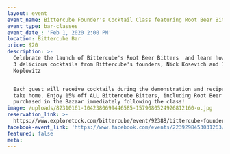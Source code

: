 ```yaml
---
layout: event
event_name: Bittercube Founder's Cocktail Class featuring Root Beer Bitters
event_type: bar-classes
event_date_: 'Feb 1, 2020 2:00 PM'
location: Bittercube Bar
price: $20
description: >-
  Celebrate the launch of Bittercube's Root Beer Bitters  and learn how to make
  3 delicious cocktails from Bittercube's founders, Nick Kosevich and Ira
  Koplowitz


  Each guest will receive cocktails during the demonstration and recipe cards to
  take home. Enjoy 15% off ALL Bittercube Bitters, including Root Beer Bitters,
  purchased in the Bazaar immediately following the class!
image: /uploads/82310161-1042380699446585-1579080524926812160-o.jpg
reservation_link: >-
  https://www.exploretock.com/bittercube/event/92388/bittercube-founders-cocktail-class-featuring-root-beer-bitters
facebook-event_link: 'https://www.facebook.com/events/2239298453031263/'
featured: false
meta:
---
```


